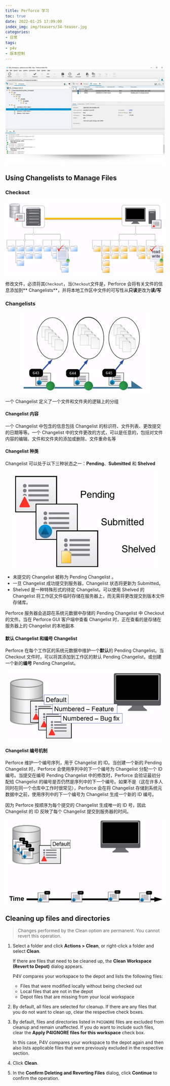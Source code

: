 ```yaml
---
title: Perforce 学习
toc: true
date: 2022-01-25 17:09:00
index_img: img/teasers/34-teaser.jpg
categories:
- 日常
tags:
- p4v
- 版本控制
---
```


<center>
    <img src="34/perforce.jpg" />
</center>

<!-- more -->

## Using Changelists to Manage Files

### Checkout

<center>
    <img src="34/checkout-files.png" />
</center>

修改文件，必须将其`Checkout`，当`Checkout`文件是，Perforce 会将有关文件的信息添加到** Changelists**，并将本地工作区中文件的可写性从**只读**更改为**读/写**

### Changelists

<center>
    <img src="34/changelist-management.png" />
</center>

一个 Changelist 定义了一个文件和文件夹的逻辑上的分组

#### Changelist 内容

一个 Changelist 中包含的信息包括 Changelist 的标识符、文件列表、更改提交的日期等等。一个 Changelist 中的文件更改的方式，可以是任意的，包括对文件内容的编辑、文件和文件夹的添加或删除、文件重命名等

#### Changelist 种类

Changelist 可以处于以下三种状态之一：**Pending**、**Submitted** 和 **Shelved**

<center>
    <img src="34/changelist-types.png" />
</center>

- 未提交的 Changelist 被称为 Pending Changelist 。
- 一旦 Changelist 成功提交到服务器，Changelist 状态将更新为 Submitted。
- Shelved 是一种特殊形式的待定 Changelist。可以使用 Shelved 的 Changelist 将工作区文件临时存储在服务器上，而无需将更改提交到版本文件存储库。

Perforce 服务器会追踪在系统元数据中存储的 Pending Changelist 中 Checkout 的文件。当在 Perforce GUI 客户端中查看 Changelist 时，正在查看的是存储在服务器上的 Changelist 的本地副本

#### 默认 Changelist 和编号 Changelist

Perforce 在每个工作区的系统元数据中维护一个**默认**的 Pending Changelist。当 Checkout 文件时，可以将其添加到工作区的默认 Pending Changelist，或创建一个新的**编号** Pending Changelist。

<center>
    <img src="34/default-and-number-changelists.png" />
</center>

#### Changelist 编号机制

Perforce 维护一个编号序列，用于 Changelist 的 ID。当创建一个新的 Pending Changelist 时，Perforce 会使用序列中的下一个编号为 Changelist 分配一个 ID 编号。当提交在编号 Pending Changelist 中的修改时，Perforce 会验证最初分配给 Changelist 的编号是否仍然是序列中的下一个编号。如果不是（这在许多人同时在同一个仓库中工作时很常见），Perforce 会在将 Changelist 存储到系统元数据中之前，使用序列中的下一个编号为 Changelist 生成一个新的 ID 编号。

因为 Perforce 按顺序为每个提交的 Changelist 生成唯一的 ID 号，因此 Changelist 的 ID 反映了每个 Changelist 提交到服务器的时间。

<center>
    <img src="34/changelist-numbering-scheme.png" />
</center>

## Cleaning up files and directories

> Changes performed by the Clean option are permanent. You cannot revert this operation.

1. Select a folder and click **Actions > Clean**, or right-click a folder and select **Clean**.

   If there are files that need to be cleaned up, the **Clean Workspace (Revert to Depot)** dialog appears.

   P4V compares your workspace to the depot and lists the following files:

   - Files that were modified locally without being checked out
   - Local files that are not in the depot
   - Depot files that are missing from your local workspace

2. By default, all files are selected for cleanup. If there are any files that you do not want to clean up, clear the respective check boxes.

3. By default, files and directories listed in `P4IGNORE` files are excluded from cleanup and remain unaffected. If you do want to include such files, clear the **Apply P4IGNORE files for this workspace** check box.

   In this case, P4V compares your workspace to the depot again and then also lists applicable files that were previously excluded in the respective section.

4. Click **Clean**.

5. In the **Confirm Deleting and Reverting Files** dialog, click **Continue** to confirm the operation.
